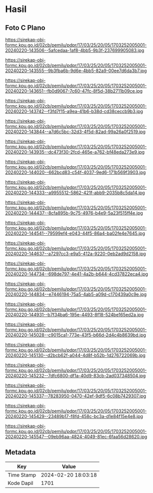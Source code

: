 # Hasil

## Foto C Plano

https://sirekap-obj-formc.kpu.go.id/02cb/pemilu/pdpr/17/03/25/20/05/1703252005001-20240220-143506--5afcedaa-1af8-4bb5-9b3f-237699905083.jpg

https://sirekap-obj-formc.kpu.go.id/02cb/pemilu/pdpr/17/03/25/20/05/1703252005001-20240220-143555--9b3fba6b-9d6e-4bb5-82a9-00ee7d6da3b7.jpg

https://sirekap-obj-formc.kpu.go.id/02cb/pemilu/pdpr/17/03/25/20/05/1703252005001-20240220-143651--fb0d9067-7c60-47fc-8f5d-38b2711b09ce.jpg

https://sirekap-obj-formc.kpu.go.id/02cb/pemilu/pdpr/17/03/25/20/05/1703252005001-20240220-143742--f3fd7f15-a9ea-41b6-b38d-cd38ceccb9b3.jpg

https://sirekap-obj-formc.kpu.go.id/02cb/pemilu/pdpr/17/03/25/20/05/1703252005001-20240220-143844--a7d6c5bc-32d3-4f5d-82ad-99a26a0f2519.jpg

https://sirekap-obj-formc.kpu.go.id/02cb/pemilu/pdpr/17/03/25/20/05/1703252005001-20240220-143935--dc473f30-2fcd-465e-a762-bf48eda273e9.jpg

https://sirekap-obj-formc.kpu.go.id/02cb/pemilu/pdpr/17/03/25/20/05/1703252005001-20240220-144020--662bcd83-c54f-4037-9ed6-171b569f3903.jpg

https://sirekap-obj-formc.kpu.go.id/02cb/pemilu/pdpr/17/03/25/20/05/1703252005001-20240220-144333--a9955512-5862-421f-abb9-2035b8c5da14.jpg

https://sirekap-obj-formc.kpu.go.id/02cb/pemilu/pdpr/17/03/25/20/05/1703252005001-20240220-144437--8cfa895b-9c75-4976-b4e9-5a23f515ff4e.jpg

https://sirekap-obj-formc.kpu.go.id/02cb/pemilu/pdpr/17/03/25/20/05/1703252005001-20240220-144541--79599ef4-e043-44f5-86a4-ba02fe4e7645.jpg

https://sirekap-obj-formc.kpu.go.id/02cb/pemilu/pdpr/17/03/25/20/05/1703252005001-20240220-144637--a7297cc3-e9a5-412a-9220-0eb2ad9d2158.jpg

https://sirekap-obj-formc.kpu.go.id/02cb/pemilu/pdpr/17/03/25/20/05/1703252005001-20240220-144734--698de797-4e41-4a2b-b644-4cd37822eca4.jpg

https://sirekap-obj-formc.kpu.go.id/02cb/pemilu/pdpr/17/03/25/20/05/1703252005001-20240220-144834--e7446194-75a5-4ab5-a09d-c170439a0c9e.jpg

https://sirekap-obj-formc.kpu.go.id/02cb/pemilu/pdpr/17/03/25/20/05/1703252005001-20240220-144931--b7f34ba6-195e-4493-8f18-524be165ed2a.jpg

https://sirekap-obj-formc.kpu.go.id/02cb/pemilu/pdpr/17/03/25/20/05/1703252005001-20240220-145028--c9015ca1-773e-43f5-b66d-2d4c4b8639bd.jpg

https://sirekap-obj-formc.kpu.go.id/02cb/pemilu/pdpr/17/03/25/20/05/1703252005001-20240220-145130--d2bcb62f-a044-4d8f-b52b-1d276722069b.jpg

https://sirekap-obj-formc.kpu.go.id/02cb/pemilu/pdpr/17/03/25/20/05/1703252005001-20240220-145232--7dfc6800-df1a-40d9-83cb-2ad037348504.jpg

https://sirekap-obj-formc.kpu.go.id/02cb/pemilu/pdpr/17/03/25/20/05/1703252005001-20240220-145337--78283950-0470-42ef-9df5-6c08b7429307.jpg

https://sirekap-obj-formc.kpu.go.id/02cb/pemilu/pdpr/17/03/25/20/05/1703252005001-20240220-145429--23489b17-f8fd-458c-bc3a-d1e84f15e4e8.jpg

https://sirekap-obj-formc.kpu.go.id/02cb/pemilu/pdpr/17/03/25/20/05/1703252005001-20240220-145547--09eb96aa-4824-4049-81ec-6faa56d28620.jpg


## Metadata

| Key        | Value               |
| ---------- | ------------------- |
| Time Stamp | 2024-02-20 18:03:18 |
| Kode Dapil | 1701                |



